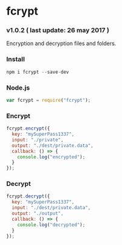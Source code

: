 # fcrypt
### v1.0.2 ( last update: 26 may 2017 )

Encryption and decryption files and folders.

### Install
```javascript
npm i fcrypt --save-dev
```

### Node.js
```javascript
var fcrypt = require("fcrypt");
```

### Encrypt
```javascript
fcrypt.encrypt({
  key: "mySuperPass1337",
  input: "./private",
  output: "./dest/private.data",
  callback: () => {
    console.log("encrypted");
  }
});
```

### Decrypt
```javascript
fcrypt.decrypt({
  key: "mySuperPass1337",
  input: "./dest/private.data",
  output: "./output",
  callback: () => {
    console.log("decrypted");
  }
});
```